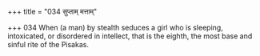 +++
title = "034 सुप्ताम् मत्ताम्"

+++
034	When (a man) by stealth seduces a girl who is sleeping, intoxicated, or disordered in intellect, that is the eighth, the most base and sinful rite of the Pisakas.
